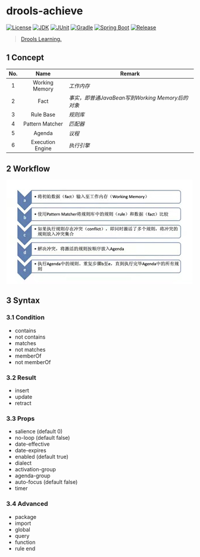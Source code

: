 # drools-achieve

[![License](https://img.shields.io/badge/License-MIT-important.svg?style=flat&logo=github)](https://www.mit-license.org)
[![JDK](https://img.shields.io/badge/JDK-1.8-success.svg?style=flat&logo=java)](https://www.oracle.com/java/technologies/javase-downloads.html)
[![JUnit](https://img.shields.io/badge/JUnit-5.6.3-success.svg?style=flat&logo=junit5)](https://junit.org/junit5/docs/current/user-guide)
[![Gradle](https://img.shields.io/badge/Gradle-7.2-success.svg?style=flat&logo=gradle)](https://docs.gradle.org/7.2/userguide/installation.html)
[![Spring Boot](https://img.shields.io/badge/Spring_Boot-2.3.12.RELEASE-success.svg?style=flat&logo=springboot)](https://docs.spring.io/spring-boot/docs/2.3.12.RELEASE/reference/htmlsingle/)
[![Release](https://img.shields.io/badge/Release-0.6.0-informational.svg)](https://github.com/aaric/drools-achieve/releases)

> [Drools Learning.](https://docs.drools.org/7.64.0.Final/drools-docs/html_single/index.html)

## 1 Concept

|No.|Name| Remark   |
|:---:|:---:|----------|
|1|Working Memory|*工作内存*|
|2|Fact|*事实，即普通JavaBean写到Working Memory后的对象*|
|3|Rule Base|*规则库*|
|4|Pattern Matcher|*匹配器*|
|5|Agenda|*议程*|
|6|Execution Engine|*执行引擎*|

## 2 Workflow

![workflow](workflow.jpg)

## 3 Syntax

### 3.1 Condition

- contains
- not contains
- matches
- not matches
- memberOf
- not memberOf

### 3.2 Result

- insert
- update
- retract

### 3.3 Props

- salience (default 0)
- no-loop (default false)
- date-effective
- date-expires
- enabled (default true)
- dialect
- activation-group
- agenda-group
- auto-focus (default false)
- timer

### 3.4 Advanced

- package
- import
- global
- query
- function
- rule end
